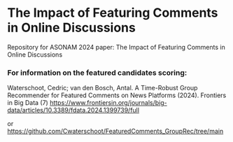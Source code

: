 # The Impact of Featuring Comments in Online Discussions
Repository for ASONAM 2024 paper: The Impact of Featuring Comments in Online Discussions

### For information on the featured candidates scoring:
Waterschoot, Cedric; van den Bosch, Antal. A Time-Robust Group Recommender for Featured Comments on News Platforms (2024). Frontiers in Big Data (7) https://www.frontiersin.org/journals/big-data/articles/10.3389/fdata.2024.1399739/full

or https://github.com/Cwaterschoot/FeaturedComments_GroupRec/tree/main

